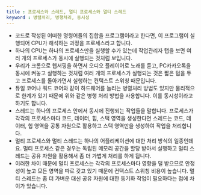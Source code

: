 ```yaml
---
title : 프로세스와 스레드, 멀티 프로세스와 멀티 스레드
keyword : 병렬처리, 병행처리, 동시성
--- 
```


- 코드로 작성된 어떠한 명령어들의 집합을 프로그램이라고 한다면, 이 프로그램이 실행되어 CPU가 해석하는 과정을 프로세스라고 합니다.
- 하나의 CPU는 하나의 프로세스만을 실행할 수가 있는데 작업관리자 탭을 보면 여러 개의 프로세스가 동시에 실행되는 것처럼 보입니다.
- 우리가 크롬으로 웹서핑을 하면서 오디오 플레이어로 노래를 듣고, PC카카오톡을 동시에 켜놓고 실행하는 것처럼 여러 개의 프로세스가 실행되는 것은 짧은 텀을 두고 프로세스를 돌아가면서 실행하는 컨택스트 스위칭 때문입니다.
- 듀얼 코어나 쿼드 코어와 같이 하드웨어를 늘리는 병렬처리 방법도 있지만 물리적으로 한계가 있기 때문에 위와 같은 병행 처리 방법을 사용합니다. 이를 동시성이라고 하기도 합니다.
- 스레드는 하나의 프로세스 안에서 동시에 진행되는 작업들을 말합니다. 프로세스가 각각의 프로세스마다 코드, 데이터, 힙, 스택 영역을 생성한다면 스레드는 코드, 데이터, 힙 영역을 공통 자원으로 활용하고 스택 영역만을 생성하여 작업을 처리합니다.
- 멀티 프로세스와 멀티 스레드는 하나의 어플리케이션에 대한 처리 방식의 일종인데요. 멀티 프로세스 같은 경우는 독립된 메모리 공간을 할당 받아서 실행하고 멀티 스레드는 공유 자원을 활용해서 좀 더 가볍게 처리를 하게 됩니다.
- 이러한 차이 때문에 멀티 프로세스는 각각의 프로세스마다 영향을 덜 받으므로 안정성이 높고 모든 영역을 따로 갖고 있기 때문에 컨택스트 스위칭 비용이 높습니다. 멀티 스레드는 좀 더 가벼운 대신 공유 자원에 대한 동기화 작업이 필요하다는 점에 차이가 있습니다.